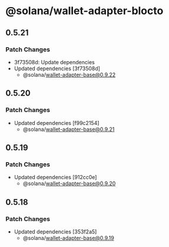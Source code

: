 # @solana/wallet-adapter-blocto

## 0.5.21

### Patch Changes

-   3f73508d: Update dependencies
-   Updated dependencies [3f73508d]
    -   @solana/wallet-adapter-base@0.9.22

## 0.5.20

### Patch Changes

-   Updated dependencies [f99c2154]
    -   @solana/wallet-adapter-base@0.9.21

## 0.5.19

### Patch Changes

-   Updated dependencies [912cc0e]
    -   @solana/wallet-adapter-base@0.9.20

## 0.5.18

### Patch Changes

-   Updated dependencies [353f2a5]
    -   @solana/wallet-adapter-base@0.9.19
